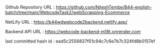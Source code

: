 Github Repository URL : https://github.com/NiteshTembe/B44-english-batch/tree/main/WebcodeTask2/webScrapping-Ecommerce

NetLify URL : https://b44wdwebcode2backend.netlify.app/

Backend API URL : https://webcode-backend-m18t.onrender.com

last committed hash id :  ead5c2556837f01c94c7c6e7b7c324fd8b0157ef

